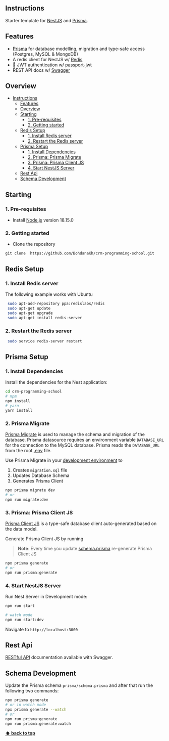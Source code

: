 
## Instructions

Starter template for [NestJS](https://nestjs.com/) and [Prisma](https://www.prisma.io/).

## Features

- [Prisma](https://www.prisma.io/) for database modelling, migration and type-safe access (Postgres, MySQL & MongoDB)
- A redis client for NestJS w/ [Redis](https://redis.io/)
- 🔐 JWT authentication w/ [passport-jwt](https://github.com/mikenicholson/passport-jwt)
- REST API docs w/ [Swagger](https://swagger.io/)

## Overview

- [Instructions](#instructions)
    - [Features](#features)
    - [Overview](#overview)
    - [Starting](#starting)
        - [1. Pre-requisites](#1-pre-requisites)
        - [2. Getting started](#2-getting-started)
    - [Redis Setup](#redis-setup)
        - [1. Install Redis server](#1-install-redis-server)
        - [2. Restart the Redis server](#2-restart-the-redis-server)
    - [Prisma Setup](#prisma-setup)
        - [1. Install Dependencies](#1-install-dependencies)
        - [2. Prisma: Prisma Migrate](#3-prisma-prisma-migrate)
        - [3. Prisma: Prisma Client JS](#4-prisma-client-js)
        - [4. Start NestJS Server](#6-start-nestjs-server)
    - [Rest Api](#rest-api)
    - [Schema Development](#schema-development)

## Starting

### 1. Pre-requisites
- Install [Node.js](https://nodejs.org/en/) version 18.15.0

### 2. Getting started
- Clone the repository
```
git clone  https://github.com/BohdanaKh/crm-programming-school.git
```


## Redis Setup

### 1. Install Redis server
The following example works with Ubuntu
```bash
 sudo apt-add-repository ppa:redislabs/redis
 sudo apt-get update
 sudo apt-get upgrade
 sudo apt-get install redis-server
 ```

### 2. Restart the Redis server

```bash
 sudo service redis-server restart
 ```

## Prisma Setup

### 1. Install Dependencies

Install the dependencies for the Nest application:

```bash
cd crm-programming-school
# npm
npm install
# yarn
yarn install
```


### 2. Prisma Migrate

[Prisma Migrate](https://github.com/prisma/prisma2/tree/master/docs/prisma-migrate) is used to manage the schema and migration of the database. Prisma datasource requires an environment variable `DATABASE_URL` for the connection to the MySQL database. Prisma reads the `DATABASE_URL` from the root [.env](./.env) file.

Use Prisma Migrate in your [development environment](https://www.prisma.io/blog/prisma-migrate-preview-b5eno5g08d0b#evolving-the-schema-in-development) to

1. Creates `migration.sql` file
2. Updates Database Schema
3. Generates Prisma Client

```bash
npx prisma migrate dev
# or
npm run migrate:dev
```

### 3. Prisma: Prisma Client JS

[Prisma Client JS](https://www.prisma.io/docs/reference/tools-and-interfaces/prisma-client/api) is a type-safe database client auto-generated based on the data model.

Generate Prisma Client JS by running

> **Note**: Every time you update [schema.prisma](prisma/schema.prisma) re-generate Prisma Client JS

```bash
npx prisma generate
# or
npm run prisma:generate
```

### 4. Start NestJS Server

Run Nest Server in Development mode:

```bash
npm run start

# watch mode
npm run start:dev
```
Navigate to `http://localhost:3000`

## Rest Api

[RESTful API](http://localhost:3000/api) documentation available with Swagger.

## Schema Development

Update the Prisma schema `prisma/schema.prisma` and after that run the following two commands:

```bash
npx prisma generate
# or in watch mode
npx prisma generate --watch
# or
npm run prisma:generate
npm run prisma:generate:watch
```

**[⬆ back to top](#overview)**